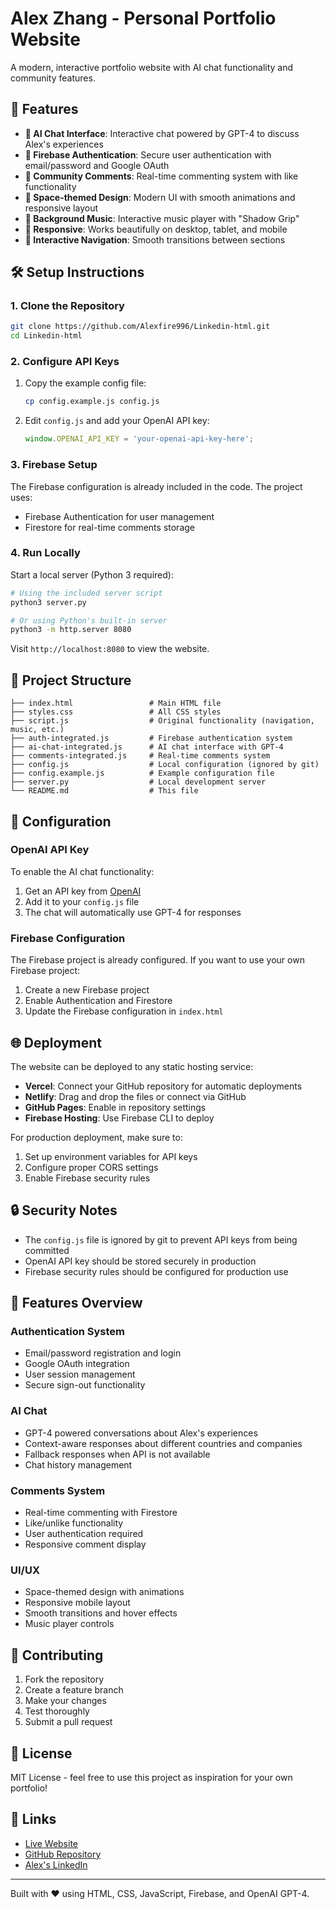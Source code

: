 # Alex Zhang - Personal Portfolio Website

A modern, interactive portfolio website with AI chat functionality and community features.

## 🚀 Features

- **🤖 AI Chat Interface**: Interactive chat powered by GPT-4 to discuss Alex's experiences
- **🔐 Firebase Authentication**: Secure user authentication with email/password and Google OAuth
- **💬 Community Comments**: Real-time commenting system with like functionality
- **🎨 Space-themed Design**: Modern UI with smooth animations and responsive layout
- **🎵 Background Music**: Interactive music player with "Shadow Grip"
- **📱 Responsive**: Works beautifully on desktop, tablet, and mobile
- **🌟 Interactive Navigation**: Smooth transitions between sections

## 🛠️ Setup Instructions

### 1. Clone the Repository
```bash
git clone https://github.com/Alexfire996/Linkedin-html.git
cd Linkedin-html
```

### 2. Configure API Keys
1. Copy the example config file:
   ```bash
   cp config.example.js config.js
   ```

2. Edit `config.js` and add your OpenAI API key:
   ```javascript
   window.OPENAI_API_KEY = 'your-openai-api-key-here';
   ```

### 3. Firebase Setup
The Firebase configuration is already included in the code. The project uses:
- Firebase Authentication for user management
- Firestore for real-time comments storage

### 4. Run Locally
Start a local server (Python 3 required):
```bash
# Using the included server script
python3 server.py

# Or using Python's built-in server
python3 -m http.server 8080
```

Visit `http://localhost:8080` to view the website.

## 📁 Project Structure

```
├── index.html                 # Main HTML file
├── styles.css                 # All CSS styles
├── script.js                  # Original functionality (navigation, music, etc.)
├── auth-integrated.js         # Firebase authentication system
├── ai-chat-integrated.js      # AI chat interface with GPT-4
├── comments-integrated.js     # Real-time comments system
├── config.js                  # Local configuration (ignored by git)
├── config.example.js          # Example configuration file
├── server.py                  # Local development server
└── README.md                  # This file
```

## 🔧 Configuration

### OpenAI API Key
To enable the AI chat functionality:
1. Get an API key from [OpenAI](https://platform.openai.com/api-keys)
2. Add it to your `config.js` file
3. The chat will automatically use GPT-4 for responses

### Firebase Configuration
The Firebase project is already configured. If you want to use your own Firebase project:
1. Create a new Firebase project
2. Enable Authentication and Firestore
3. Update the Firebase configuration in `index.html`

## 🌐 Deployment

The website can be deployed to any static hosting service:

- **Vercel**: Connect your GitHub repository for automatic deployments
- **Netlify**: Drag and drop the files or connect via GitHub
- **GitHub Pages**: Enable in repository settings
- **Firebase Hosting**: Use Firebase CLI to deploy

For production deployment, make sure to:
1. Set up environment variables for API keys
2. Configure proper CORS settings
3. Enable Firebase security rules

## 🔒 Security Notes

- The `config.js` file is ignored by git to prevent API keys from being committed
- OpenAI API key should be stored securely in production
- Firebase security rules should be configured for production use

## 📱 Features Overview

### Authentication System
- Email/password registration and login
- Google OAuth integration
- User session management
- Secure sign-out functionality

### AI Chat
- GPT-4 powered conversations about Alex's experiences
- Context-aware responses about different countries and companies
- Fallback responses when API is not available
- Chat history management

### Comments System
- Real-time commenting with Firestore
- Like/unlike functionality
- User authentication required
- Responsive comment display

### UI/UX
- Space-themed design with animations
- Responsive mobile layout
- Smooth transitions and hover effects
- Music player controls

## 🤝 Contributing

1. Fork the repository
2. Create a feature branch
3. Make your changes
4. Test thoroughly
5. Submit a pull request

## 📄 License

MIT License - feel free to use this project as inspiration for your own portfolio!

## 🔗 Links

- [Live Website](https://linkedin-html-alexfire996.vercel.app/)
- [GitHub Repository](https://github.com/Alexfire996/Linkedin-html)
- [Alex's LinkedIn](https://www.linkedin.com/in/alexzhang-7173a6174)

---

Built with ❤️ using HTML, CSS, JavaScript, Firebase, and OpenAI GPT-4.
